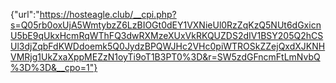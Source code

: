 {"url":"https://hosteagle.club/__cpi.php?s=Q05rb0oxUjA5WmtybzZ6LzBIOGt0dEY1VXNieUl0RzZqKzQ5NUt6dGxicnU5bE9qUkxHcmRqWThFQ3dwRXMzeXUxVkRKQUZDS2dIV1BSY205Q2hCSUl3djZqbFdKWDdoemk5Q0JydzBPQWJHc2VHc0piWTROSkZZejQxdXJKNHVMRjg1UkZxaXppMEZzN1oyTi9oT1B3PT0%3D&r=SW5zdGFncmFtLmNvbQ%3D%3D&__cpo=1"}
